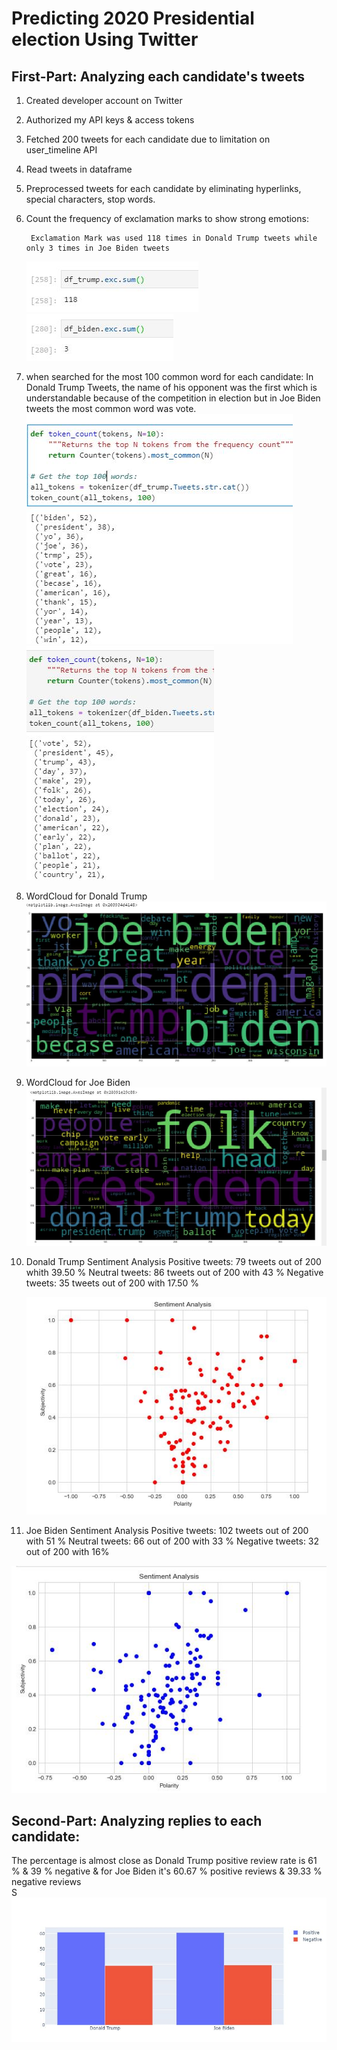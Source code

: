 # Predicting 2020 Presidential election Using Twitter
## First-Part: Analyzing each candidate's tweets
1. Created developer account on Twitter
2. Authorized my API keys & access tokens
3. Fetched 200 tweets for each candidate due to limitation on user_timeline API 
4. Read tweets in dataframe
5. Preprocessed tweets for each candidate by eliminating hyperlinks, special characters, stop words.
6. Count the frequency of exclamation marks to show strong emotions:

        Exclamation Mark was used 118 times in Donald Trump tweets while only 3 times in Joe Biden tweets
    ![markdowm-image](Images/t.exc.jpg)   ![markdown-image](Images/b.exc.jpg)

7. when searched for the most 100 common word for each candidate:
   In Donald Trump Tweets, the name of his opponent was the first which is understandable because of the competition in election but in Joe Biden tweets the most common word was vote.
   ![markdown](Images/t-100.jpg)  ![markdown](Images/j-100.jpg)

8. WordCloud for Donald Trump
![markdown](Images/t-cloud.jpg)

9. WordCloud for Joe Biden
![markdown](Images/b-cloud.jpg)

10. Donald Trump Sentiment Analysis
Positive tweets: 79 tweets out of 200 whith 39.50 %
Neutral tweets: 86 tweets out of 200 with 43 %
Negative tweets: 35 tweets out of 200 with 17.50 %

    ![markdown](Images/t-sent.jpg)

11. Joe Biden Sentiment Analysis
Positive tweets: 102 tweets out of 200 with 51 %
Neutral tweets: 66 out of 200 with 33 %
Negative tweets: 32 out of 200 with 16%

![markdown](Images/b-sent.jpg)


## Second-Part: Analyzing replies to each candidate:
The percentage is almost close as Donald Trump positive review rate is 61 % & 39 % negative
& for Joe Biden it's 60.67 % positive reviews & 39.33 % negative reviews  
S
![markdown](Images/final.jpg)

